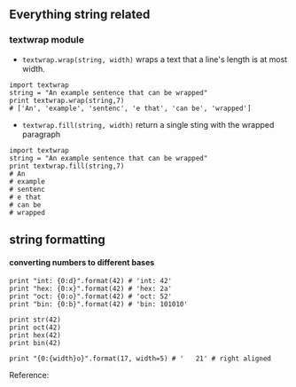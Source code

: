 ## Everything string related

### textwrap module

- ```textwrap.wrap(string, width)```
 wraps a text that a line's length is at most width.
 ```
 import textwrap
 string = "An example sentence that can be wrapped"
 print textwrap.wrap(string,7)
 # ['An', 'example', 'sentenc', 'e that', 'can be', 'wrapped']
 ```
- ```textwrap.fill(string, width)```
return a single sting with the wrapped paragraph
```
import textwrap
string = "An example sentence that can be wrapped"
print textwrap.fill(string,7)
# An
# example
# sentenc
# e that
# can be
# wrapped
```

## string formatting

#### converting numbers to different bases

```
print "int: {0:d}".format(42) # 'int: 42'
print "hex: {0:x}".format(42) # 'hex: 2a'
print "oct: {0:o}".format(42) # 'oct: 52'
print "bin: {0:b}".format(42) # 'bin: 101010'

print str(42)
print oct(42)
print hex(42)
print bin(42)

print "{0:{width}o}".format(17, width=5) # '   21' # right aligned
```

Reference:
[](https://docs.python.org/3/library/string.html)
